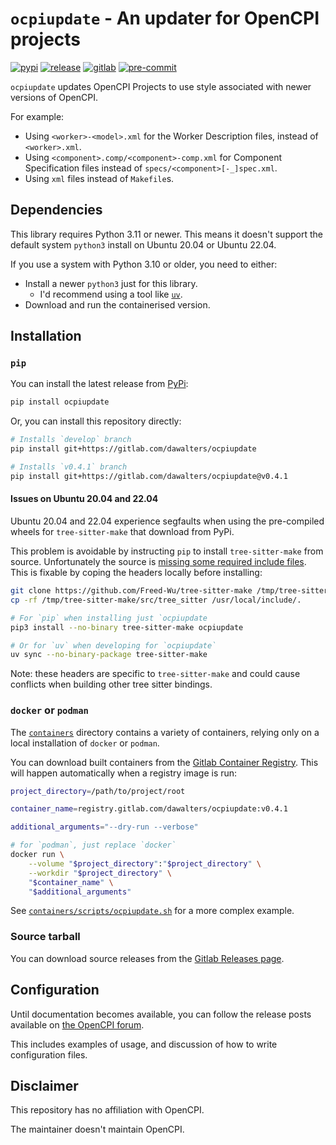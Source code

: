 # `ocpiupdate` - An updater for OpenCPI projects

[![pypi](https://img.shields.io/pypi/v/ocpiupdate)](https://pypi.org/project/ocpiupdate/)
[![release](https://gitlab.com/dawalters/ocpiupdate/-/badges/release.svg)](https://gitlab.com/dawalters/ocpiupdate/-/releases)
[![gitlab](https://gitlab.com/dawalters/ocpiupdate/badges/develop/pipeline.svg)](https://gitlab.com/dawalters/ocpiupdate/-/pipelines?page=1&scope=all&ref=develop)
[![pre-commit](https://img.shields.io/badge/pre--commit-enabled-brightgreen?logo=pre-commit)](https://github.com/pre-commit/pre-commit)

`ocpiupdate` updates OpenCPI Projects to use style associated with newer
versions of OpenCPI.

For example:

- Using `<worker>-<model>.xml` for the Worker Description files, instead of
  `<worker>.xml`.
- Using `<component>.comp/<component>-comp.xml` for Component Specification
  files instead of `specs/<component>[-_]spec.xml`.
- Using `xml` files instead of `Makefile`s.

## Dependencies

This library requires Python 3.11 or newer. This means it doesn't support the
default system `python3` install on Ubuntu 20.04 or Ubuntu 22.04.

If you use a system with Python 3.10 or older, you need to either:

- Install a newer `python3` just for this library.
    - I'd recommend using a tool like [`uv`](https://docs.astral.sh/uv).
- Download and run the containerised version.

## Installation

### `pip`

You can install the latest release from [PyPi](https://pypi.org/project/ocpiupdate):

```bash
pip install ocpiupdate
```

Or, you can install this repository directly:

```bash
# Installs `develop` branch
pip install git+https://gitlab.com/dawalters/ocpiupdate

# Installs `v0.4.1` branch
pip install git+https://gitlab.com/dawalters/ocpiupdate@v0.4.1
```

#### Issues on Ubuntu 20.04 and 22.04

Ubuntu 20.04 and 22.04 experience segfaults when using the pre-compiled wheels
for `tree-sitter-make` that download from PyPi.

This problem is avoidable by instructing `pip` to install `tree-sitter-make`
from source. Unfortunately the source is
[missing some required include files](https://gitlab.com/dawalters/ocpiupdate/-/issues/23#note_2268462996).
This is fixable by coping the headers locally before installing:

```bash
git clone https://github.com/Freed-Wu/tree-sitter-make /tmp/tree-sitter-make
cp -rf /tmp/tree-sitter-make/src/tree_sitter /usr/local/include/.

# For `pip` when installing just `ocpiupdate
pip3 install --no-binary tree-sitter-make ocpiupdate

# Or for `uv` when developing for `ocpiupdate`
uv sync --no-binary-package tree-sitter-make
```

Note: these headers are specific to `tree-sitter-make` and could cause
conflicts when building other tree sitter bindings.

### `docker` or `podman`

The [`containers`](https://gitlab.com/dawalters/ocpiupdate/-/tree/develop/containers)
directory contains a variety of containers, relying only on a local
installation of `docker` or `podman`.

You can download built containers from the
[Gitlab Container Registry](https://gitlab.com/dawalters/ocpiupdate/container_registry).
This will happen automatically when a registry image is run:

```bash
project_directory=/path/to/project/root

container_name=registry.gitlab.com/dawalters/ocpiupdate:v0.4.1

additional_arguments="--dry-run --verbose"

# for `podman`, just replace `docker`
docker run \
    --volume "$project_directory":"$project_directory" \
    --workdir "$project_directory" \
    "$container_name" \
    "$additional_arguments"
```

See [`containers/scripts/ocpiupdate.sh`](https://gitlab.com/dawalters/ocpiupdate/-/tree/develop/containers/scripts/ocpiupdate.sh)
for a more complex example.

### Source tarball

You can download source releases from the
[Gitlab Releases page](https://gitlab.com/dawalters/ocpiupdate/-/releases).

## Configuration

Until documentation becomes available, you can follow the release posts
available on
[the OpenCPI forum](https://opencpi.dev/t/script-to-automate-updating-aspects-of-older-opencpi-projects).

This includes examples of usage, and discussion of how to write configuration
files.

## Disclaimer

This repository has no affiliation with OpenCPI.

The maintainer doesn't maintain OpenCPI.
